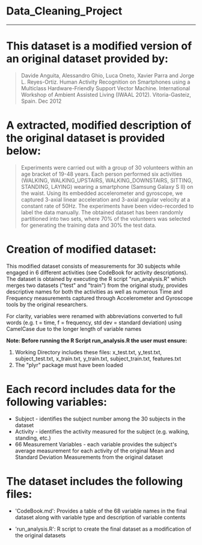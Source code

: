 Data_Cleaning_Project
===================================================================================
-----------------------------------------------------------------------------------
This dataset is a modified version of an original dataset provided by:
=
> Davide Anguita, Alessandro Ghio, Luca Oneto, Xavier Parra and Jorge L.
> Reyes-Ortiz. Human Activity Recognition on Smartphones using a
> Multiclass Hardware-Friendly Support Vector Machine. International
> Workshop of Ambient Assisted Living (IWAAL 2012). Vitoria-Gasteiz,
> Spain. Dec 2012

A extracted, modified description of the original dataset is provided below:
=
> Experiments were carried out with a group of 30 volunteers within an
> age bracket of 19-48 years. Each person performed six activities
> (WALKING, WALKING_UPSTAIRS, WALKING_DOWNSTAIRS, SITTING, STANDING,
> LAYING) wearing a smartphone (Samsung Galaxy S II) on the waist. Using
> its embedded accelerometer and gyroscope, we captured 3-axial linear
> acceleration and 3-axial angular velocity at a constant rate of 50Hz.
> The experiments have been video-recorded to label the data manually.
> The obtained dataset has been randomly partitioned into two sets,
> where 70% of the volunteers was selected for generating the training
> data and 30% the test data.

Creation of modified dataset:
==================================
This modified dataset consists of measurements for 30 subjects while engaged in 6 different activities (see CodeBook for activity descriptions).  The dataset is obtained by executing the R script "run_analysis.R" which merges two datasets ("test" and "train") from the original study, provides descriptive names for both the activities as well as numerous Time and Frequency measurements captured through Accelerometer and Gyroscope tools by the original researchers.

For clarity, variables were renamed with abbreviations converted to full words (e.g. t = time, f = frequency, std dev = standard deviation) using CamelCase due to the longer length of variable names

**Note:  Before running the R Script run_analysis.R the user must ensure:**

 1. Working Directory includes these files:  x_test.txt, y_test.txt, subject_test.txt, x_train.txt, y_train.txt, subject_train.txt, features.txt
 2. The "plyr" package must have been loaded

Each record includes data for the following variables:
======================================

- Subject - identifies the subject number among the 30 subjects in the dataset
- Activity - identifies the activity measured for the subject (e.g. walking, standing, etc.)
- 66 Measurement Variables - each variable provides the subject's average measurement for each activity of the original Mean and Standard Deviation Measurements from the original dataset

The dataset includes the following files:
=========================================

- 'CodeBook.md': Provides a table of the 68 variable names in the final dataset along with variable type and description of variable contents

- 'run_analysis.R': R script to create the final dataset as a modification of the original datasets
